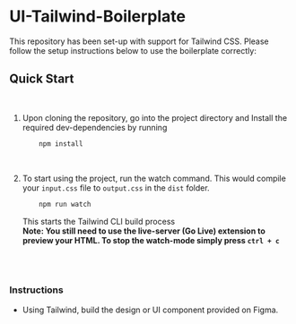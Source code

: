 # UI-Tailwind-Boilerplate

This repository has been set-up with support for Tailwind CSS. Please follow the setup instructions below to use the boilerplate correctly:

## Quick Start

<br>

1. Upon cloning the repository, go into the project directory and Install the required dev-dependencies by running

   ```bash
       npm install
   ```

<br>

2.  To start using the project, run the watch command. This would compile your `input.css` file to `output.css` in the `dist` folder.

    ```bash
        npm run watch
    ```

    This starts the Tailwind CLI build process<br>
    **Note: You still need to use the live-server (Go Live) extension to preview your HTML. To stop the watch-mode simply press `ctrl + c`**

<br>
<br>

### Instructions

- Using Tailwind, build the design or UI component provided on Figma.
